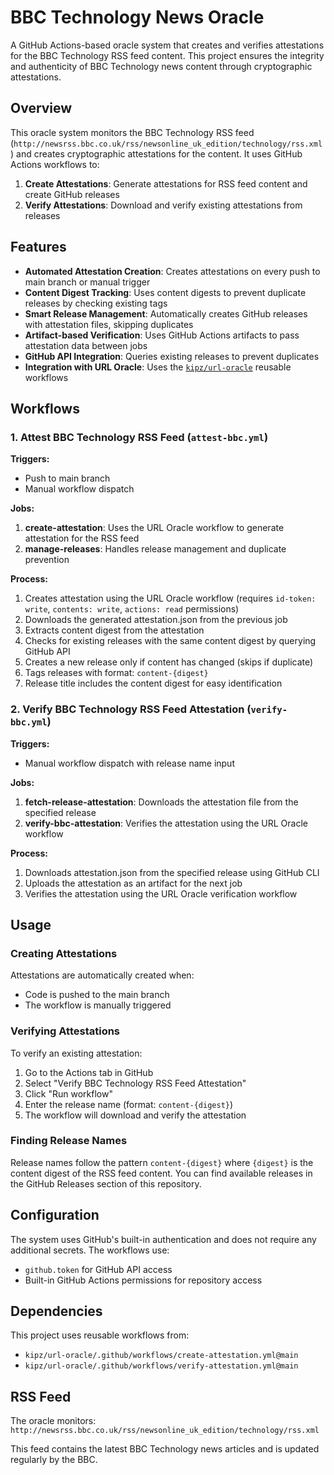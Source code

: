 # BBC Technology News Oracle

A GitHub Actions-based oracle system that creates and verifies attestations for the BBC Technology RSS feed content. This project ensures the integrity and authenticity of BBC Technology news content through cryptographic attestations.

## Overview

This oracle system monitors the BBC Technology RSS feed (`http://newsrss.bbc.co.uk/rss/newsonline_uk_edition/technology/rss.xml`) and creates cryptographic attestations for the content. It uses GitHub Actions workflows to:

1. **Create Attestations**: Generate attestations for RSS feed content and create GitHub releases
2. **Verify Attestations**: Download and verify existing attestations from releases

## Features

- **Automated Attestation Creation**: Creates attestations on every push to main branch or manual trigger
- **Content Digest Tracking**: Uses content digests to prevent duplicate releases by checking existing tags
- **Smart Release Management**: Automatically creates GitHub releases with attestation files, skipping duplicates
- **Artifact-based Verification**: Uses GitHub Actions artifacts to pass attestation data between jobs
- **GitHub API Integration**: Queries existing releases to prevent duplicates
- **Integration with URL Oracle**: Uses the [`kipz/url-oracle`](https://github.com/kipz/url-oracle) reusable workflows

## Workflows

### 1. Attest BBC Technology RSS Feed (`attest-bbc.yml`)

**Triggers:**
- Push to main branch
- Manual workflow dispatch

**Jobs:**
1. **create-attestation**: Uses the URL Oracle workflow to generate attestation for the RSS feed
2. **manage-releases**: Handles release management and duplicate prevention

**Process:**
1. Creates attestation using the URL Oracle workflow (requires `id-token: write`, `contents: write`, `actions: read` permissions)
2. Downloads the generated attestation.json from the previous job
3. Extracts content digest from the attestation
4. Checks for existing releases with the same content digest by querying GitHub API
5. Creates a new release only if content has changed (skips if duplicate)
6. Tags releases with format: `content-{digest}`
7. Release title includes the content digest for easy identification

### 2. Verify BBC Technology RSS Feed Attestation (`verify-bbc.yml`)

**Triggers:**
- Manual workflow dispatch with release name input

**Jobs:**
1. **fetch-release-attestation**: Downloads the attestation file from the specified release
2. **verify-bbc-attestation**: Verifies the attestation using the URL Oracle workflow

**Process:**
1. Downloads attestation.json from the specified release using GitHub CLI
2. Uploads the attestation as an artifact for the next job
3. Verifies the attestation using the URL Oracle verification workflow

## Usage

### Creating Attestations

Attestations are automatically created when:
- Code is pushed to the main branch
- The workflow is manually triggered

### Verifying Attestations

To verify an existing attestation:

1. Go to the Actions tab in GitHub
2. Select "Verify BBC Technology RSS Feed Attestation"
3. Click "Run workflow"
4. Enter the release name (format: `content-{digest}`)
5. The workflow will download and verify the attestation

### Finding Release Names

Release names follow the pattern `content-{digest}` where `{digest}` is the content digest of the RSS feed content. You can find available releases in the GitHub Releases section of this repository.

## Configuration

The system uses GitHub's built-in authentication and does not require any additional secrets. The workflows use:
- `github.token` for GitHub API access
- Built-in GitHub Actions permissions for repository access

## Dependencies

This project uses reusable workflows from:
- `kipz/url-oracle/.github/workflows/create-attestation.yml@main`
- `kipz/url-oracle/.github/workflows/verify-attestation.yml@main`

## RSS Feed

The oracle monitors: `http://newsrss.bbc.co.uk/rss/newsonline_uk_edition/technology/rss.xml`

This feed contains the latest BBC Technology news articles and is updated regularly by the BBC.